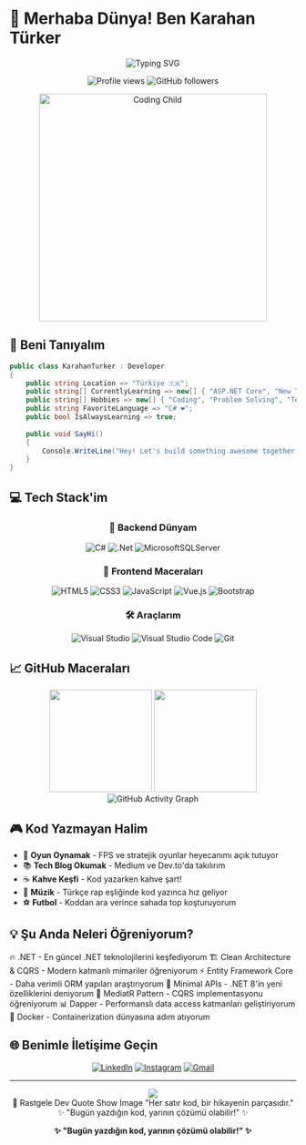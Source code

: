 # 🚀 Merhaba Dünya! Ben Karahan Türker

<div align="center">
  <img src="https://readme-typing-svg.herokuapp.com?font=Fira+Code&size=22&duration=3000&pause=1000&color=00D4FF&center=true&vCenter=true&width=600&lines=.NET+Developer+%F0%9F%94%A5;Backend+%E2%9D%A4%EF%B8%8F+Frontend;Kod+Yazarken+Kahve+%E2%98%95;Her+G%C3%BCn+Bir+%C5%9Eey+%C3%96%C4%9Freniyorum+%F0%9F%A7%A0" alt="Typing SVG" />
</div>

<p align="center">
  <img src="https://komarev.com/ghpvc/?username=karahanturkerr&color=blueviolet&style=flat-square&label=Profile+Views" alt="Profile views" />
  <img src="https://img.shields.io/github/followers/karahanturkerr?style=flat-square&color=blue" alt="GitHub followers" />
</p>

<div align="center">
  <img src="https://raw.githubusercontent.com/karahanturkerr/karahanturkerr/main/assets/coding-kid.gif" width="400" alt="Coding Child" />
</div>

## 🎯 Beni Tanıyalım

```csharp
public class KarahanTurker : Developer
{
    public string Location => "Türkiye 🇹🇷";
    public string[] CurrentlyLearning => new[] { "ASP.NET Core", "New Technologies", "Clean Architecture" };
    public string[] Hobbies => new[] { "Coding", "Problem Solving", "Tech Blogs", "Gaming" };
    public string FavoriteLanguage => "C# ❤️";
    public bool IsAlwaysLearning => true;
    
    public void SayHi() 
    {
        Console.WriteLine("Hey! Let's build something awesome together! 🚀");
    }
}
```

## 💻 Tech Stack'im

<div align="center">

### 🎯 Backend Dünyam
![C#](https://img.shields.io/badge/C%23-%23239120.svg?style=for-the-badge&logo=c-sharp&logoColor=white)
![.Net](https://img.shields.io/badge/.NET-5C2D91?style=for-the-badge&logo=.net&logoColor=white)
![MicrosoftSQLServer](https://img.shields.io/badge/Microsoft%20SQL%20Server-CC2927?style=for-the-badge&logo=microsoft%20sql%20server&logoColor=white)

### 🎨 Frontend Maceraları
![HTML5](https://img.shields.io/badge/html5-%23E34F26.svg?style=for-the-badge&logo=html5&logoColor=white)
![CSS3](https://img.shields.io/badge/css3-%231572B6.svg?style=for-the-badge&logo=css3&logoColor=white)
![JavaScript](https://img.shields.io/badge/javascript-%23323330.svg?style=for-the-badge&logo=javascript&logoColor=%23F7DF1E)
![Vue.js](https://img.shields.io/badge/vuejs-%2335495e.svg?style=for-the-badge&logo=vuedotjs&logoColor=%234FC08D)
![Bootstrap](https://img.shields.io/badge/bootstrap-%238511FA.svg?style=for-the-badge&logo=bootstrap&logoColor=white)

### 🛠️ Araçlarım
![Visual Studio](https://img.shields.io/badge/Visual%20Studio-5C2D91.svg?style=for-the-badge&logo=visual-studio&logoColor=white)
![Visual Studio Code](https://img.shields.io/badge/Visual%20Studio%20Code-0078d7.svg?style=for-the-badge&logo=visual-studio-code&logoColor=white)
![Git](https://img.shields.io/badge/git-%23F05033.svg?style=for-the-badge&logo=git&logoColor=white)

</div>

## 📈 GitHub Maceraları
<div align="center">
  <img height="180em" src="https://github-readme-stats.vercel.app/api?username=karahanturkerr&show_icons=true&theme=tokyonight&include_all_commits=true&count_private=true"/>
  <img height="180em" src="https://github-readme-stats.vercel.app/api/top-langs/?username=karahanturkerr&layout=compact&langs_count=7&theme=tokyonight"/>
</div>
<div align="center">
  <img src="https://github-readme-activity-graph.vercel.app/graph?username=karahanturkerr&theme=tokyo-night&bg_color=1a1b27&color=70a5fd&line=bf91f3&point=38bdae" alt="GitHub Activity Graph" />
</div>

## 🎮 Kod Yazmayan Halim

- 🎯 **Oyun Oynamak** - FPS ve stratejik oyunlar heyecanımı açık tutuyor
- 📚 **Tech Blog Okumak** - Medium ve Dev.to'da takılırım
- ☕ **Kahve Keşfi** - Kod yazarken kahve şart!
- 🎵 **Müzik** - Türkçe rap eşliğinde kod yazınca hız geliyor
- ⚽ **Futbol** - Koddan ara verince sahada top koşturuyorum

## 💡 Şu Anda Neleri Öğreniyorum?

🔥 .NET - En güncel .NET teknolojilerini keşfediyorum
🏗️ Clean Architecture & CQRS - Modern katmanlı mimariler öğreniyorum
⚡ Entity Framework Core - Daha verimli ORM yapıları araştırıyorum
🚀 Minimal APIs - .NET 8'in yeni özelliklerini deniyorum
🔄 MediatR Pattern - CQRS implementasyonu öğreniyorum
📊 Dapper - Performanslı data access katmanları geliştiriyorum
🐳 Docker - Containerization dünyasına adım atıyorum

## 🌐 Benimle İletişime Geçin

<div align="center">

[![LinkedIn](https://img.shields.io/badge/LinkedIn-%230077B5.svg?style=for-the-badge&logo=linkedin&logoColor=white)](https://linkedin.com/in/karahanturkerr)
[![Instagram](https://img.shields.io/badge/Instagram-%23E4405F.svg?style=for-the-badge&logo=Instagram&logoColor=white)](https://instagram.com/karahanturkerr)
[![Gmail](https://img.shields.io/badge/Gmail-D14836?style=for-the-badge&logo=gmail&logoColor=white)](mailto:turkerkarahan24@gmail.com)

</div>

---

<div align="center">
  <img src="https://capsule-render.vercel.app/api?type=waving&color=gradient&height=100&section=footer"/>
</div>
<div align="center">
💬 Rastgele Dev Quote
Show Image
"Her satır kod, bir hikayenin parçasıdır."
</div>
<div align="center">
✨ "Bugün yazdığın kod, yarının çözümü olabilir!" ✨
</div>

<div align="center">
  
**✨ "Bugün yazdığın kod, yarının çözümü olabilir!" ✨**

</div>
